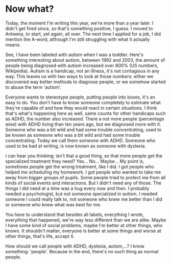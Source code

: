 # Now what?

Today, the moment I'm writing this year, we're more than a year later. I didn't get fired since, so that's something positive, I guess. I moved to Antwerp, to start, yet again, all over. The next time I applied for a job, I did mention the A-word, although I'm still struggling with what it actually means.

See, I have been labeled with autism when I was a toddler. Here's something interesting about autism, between 1992 and 2003, the amount of people being diagnosed with autism increased over 800% (US numbers, Wikipedia). Autism is a handicap, not an illness, it's not contagious in any way. This leaves us with two ways to look at those numbers: either we discovered way better methods to diagnose people, or we somehow started to abuse the term 'autism'.

Everyone wants to stereotype people, putting people into boxes, it's an easy to do. You don't have to know someone completely to estimate what they're capable of and how they would react in certain situations. I think that's what's happening here as well, same counts for other handicaps such as ADHD, the number also increased. There a not more people (percentage wise) with ADHD living than ten years ago, but we diagnosed more with it. Someone who was a bit wild and had some trouble concentrating, used to be known as someone who was a bit wild and had some trouble concentrating. Today we call them someone with ADHD. Someone who used to be bad at writing, is now known as someone with dyslexia.

I can hear you thinking: isn't that a good thing, so that more people get the specialized treatment they need? Yes... No... Maybe... My point is, sometimes people get the wrong treatment, like I did. I got people who helped me scheduling my homework. I got people who wanted to take me away from bigger groups of pupils. Some people tried to protect me from all kinds of social events and interactions. But I didn't need any of those. The things I did need at a time was a hug every now and then. I probably needed a psychologist, but not someone specialized in autism. I needed someone I could really talk to, not someone who knew me better than I did or someone who knew what was best for me.

You have to understand that besides all labels, everything I wrote, everything that happened, we're way less different than we are alike. Maybe I have some kind of social problems, maybe I'm better at other things, who knows. It shouldn't matter, everyone is better at some things and worse at other things, that's life, accept it.

How should we call people with ADHD, dyslexia, autism,...? I know something: 'people'. Because in the end, there's no such thing as normal people.
